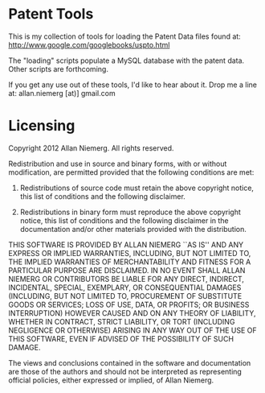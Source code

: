 Patent Tools
=========

This is my collection of tools for loading the Patent Data files found at:
http://www.google.com/googlebooks/uspto.html

The "loading" scripts populate a MySQL database with the patent data. Other scripts are forthcoming.

 
If you get any use out of these tools, I'd like to hear about it. Drop me a line at: allan.niemerg [at)] gmail.com



Licensing
=========

Copyright 2012 Allan Niemerg. All rights reserved.

Redistribution and use in source and binary forms, with or without modification, are
permitted provided that the following conditions are met:

   1. Redistributions of source code must retain the above copyright notice, this list of
      conditions and the following disclaimer.

   2. Redistributions in binary form must reproduce the above copyright notice, this list
      of conditions and the following disclaimer in the documentation and/or other materials
      provided with the distribution.

THIS SOFTWARE IS PROVIDED BY ALLAN NIEMERG ``AS IS'' AND ANY EXPRESS OR IMPLIED
WARRANTIES, INCLUDING, BUT NOT LIMITED TO, THE IMPLIED WARRANTIES OF MERCHANTABILITY AND
FITNESS FOR A PARTICULAR PURPOSE ARE DISCLAIMED. IN NO EVENT SHALL ALLAN NIEMERG OR
CONTRIBUTORS BE LIABLE FOR ANY DIRECT, INDIRECT, INCIDENTAL, SPECIAL, EXEMPLARY, OR
CONSEQUENTIAL DAMAGES (INCLUDING, BUT NOT LIMITED TO, PROCUREMENT OF SUBSTITUTE GOODS OR
SERVICES; LOSS OF USE, DATA, OR PROFITS; OR BUSINESS INTERRUPTION) HOWEVER CAUSED AND ON
ANY THEORY OF LIABILITY, WHETHER IN CONTRACT, STRICT LIABILITY, OR TORT (INCLUDING
NEGLIGENCE OR OTHERWISE) ARISING IN ANY WAY OUT OF THE USE OF THIS SOFTWARE, EVEN IF
ADVISED OF THE POSSIBILITY OF SUCH DAMAGE.

The views and conclusions contained in the software and documentation are those of the
authors and should not be interpreted as representing official policies, either expressed
or implied, of Allan Niemerg.